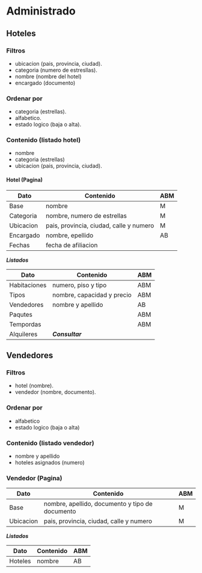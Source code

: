 # Administrado

## Hoteles

### Filtros

- ubicacion (pais, provincia, ciudad).
- categoria (numero de estresllas).
- nombre (nombre del hotel)
- encargado (documento)

### Ordenar por

- categoria (estrellas).
- alfabetico.
- estado logico (baja o alta).

### Contenido (listado hotel)

- nombre
- categoria (estrellas)
- ubicacion (pais, provincia, ciudad).

#### Hotel (Pagina)

| Dato      | Contenido                               | ABM |
| --------- | --------------------------------------- | --- |
| Base      | nombre                                  | M   |
| Categoria | nombre, numero de estrellas             | M   |
| Ubicacion | pais, provincia, ciudad, calle y numero | M   |
| Encargado | nombre, epellido                        | AB  |
| Fechas    | fecha de afiliacion                     |     |

**_Listados_**

| Dato         | Contenido                  | ABM |
| ------------ | -------------------------- | --- |
| Habitaciones | numero, piso y tipo        | ABM |
| Tipos        | nombre, capacidad y precio | ABM |
| Vendedores   | nombre y apellido          | AB  |
| Paqutes      |                            | ABM |
| Tempordas    |                            | ABM |
| Alquileres   | **_Consultar_**            |     |

## Vendedores

### Filtros

- hotel (nombre).
- vendedor (nombre, documento).

### Ordenar por

- alfabetico
- estado logico (baja o alta)

### Contenido (listado vendedor)

- nombre y apellido
- hoteles asignados (numero)

### Vendedor (Pagina)

| Dato      | Contenido                                       | ABM |
| --------- | ----------------------------------------------- | --- |
| Base      | nombre, apellido, documento y tipo de documento | M   |
| Ubicacion | pais, provincia, ciudad, calle y numero         | M   |

**_Listados_**

| Dato    | Contenido | ABM |
| ------- | --------- | --- |
| Hoteles | nombre    | AB  |

